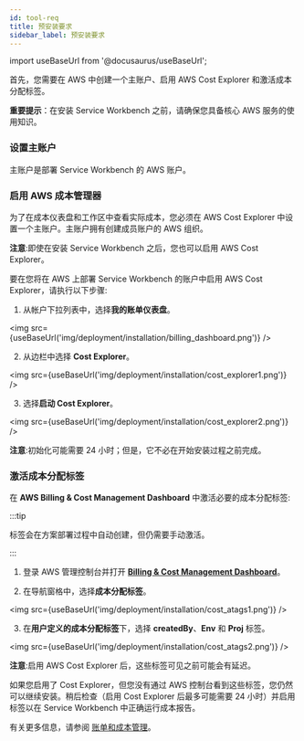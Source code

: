 ```yaml
---
id: tool-req
title: 预安装要求
sidebar_label: 预安装要求
---
```


import useBaseUrl from '@docusaurus/useBaseUrl';

首先，您需要在 AWS 中创建一个主账户、启用 AWS Cost Explorer 和激活成本分配标签。

**重要提示**：在安装 Service Workbench 之前，请确保您具备核心 AWS 服务的使用知识。

### 设置主账户

主账户是部署 Service Workbench 的 AWS 账户。
 
### 启用 AWS 成本管理器

为了在成本仪表盘和工作区中查看实际成本，您必须在 AWS Cost Explorer 中设置一个主账户。主账户拥有创建成员账户的 AWS 组织。

**注意**:即使在安装 Service Workbench 之后，您也可以启用 AWS Cost Explorer。

要在您将在 AWS 上部署 Service Workbench 的账户中启用 AWS Cost Explorer，请执行以下步骤:

1. 从帐户下拉列表中，选择**我的账单仪表盘**。

<img src={useBaseUrl('img/deployment/installation/billing_dashboard.png')} />

2. 从边栏中选择 **Cost Explorer**。

<img src={useBaseUrl('img/deployment/installation/cost_explorer1.png')} />

3. 选择**启动 Cost Explorer**。

<img src={useBaseUrl('img/deployment/installation/cost_explorer2.png')} />

**注意**:初始化可能需要 24 小时；但是，它不必在开始安装过程之前完成。

### 激活成本分配标签

在 **AWS Billing & Cost Management Dashboard** 中激活必要的成本分配标签:

:::tip

标签会在方案部署过程中自动创建，但仍需要手动激活。

:::

1. 登录 AWS 管理控制台并打开 [**Billing & Cost Management Dashboard**](https://console.aws.amazon.com/billing/)。

2. 在导航窗格中，选择**成本分配标签**。

<img src={useBaseUrl('img/deployment/installation/cost_atags1.png')} />

3. 在**用户定义的成本分配标签**下，选择 **createdBy**、**Env** 和 **Proj** 标签。
 
<img src={useBaseUrl('img/deployment/installation/cost_atags2.png')} />

**注意**:启用 AWS Cost Explorer 后，这些标签可见之前可能会有延迟。

如果您启用了 Cost Explorer，但您没有通过 AWS 控制台看到这些标签，您仍然可以继续安装。稍后检查（启用 Cost Explorer 后最多可能需要 24 小时）并启用标签以在 Service Workbench 中正确运行成本报告。

有关更多信息，请参阅 [账单和成本管理](https://docs.aws.amazon.com/awsaccountbilling/latest/aboutv2/billing-what-is.html)。
